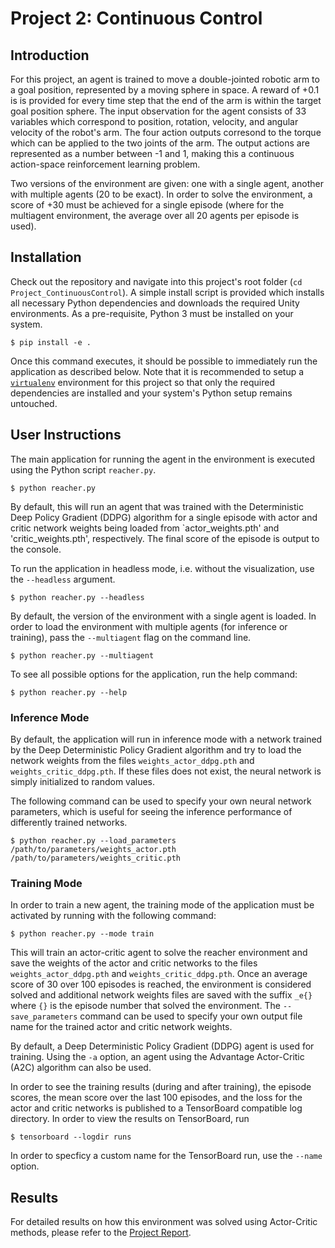 # Project 2: Continuous Control

## Introduction

For this project, an agent is trained to move a double-jointed robotic arm to a goal position, represented by a moving
sphere in space. A reward of +0.1 is is provided for every time step that the end of the arm is within the target goal
position sphere. The input observation for the agent consists of 33 variables which correspond to position, rotation,
velocity, and angular velocity of the robot's arm. The four action outputs corresond to the torque which can be applied
to the two joints of the arm. The output actions are represented as a number between -1 and 1, making this a continuous
action-space reinforcement learning problem.

Two versions of the environment are given: one with a single agent, another with multiple agents (20 to be exact).  In
order to solve the environment, a score of +30 must be achieved for a single episode (where for the multiagent
environment, the average over all 20 agents per episode is used).

## Installation

Check out the repository and navigate into this project's root folder (`cd Project_ContinuousControl`). A simple 
install script is provided which installs all necessary Python dependencies and downloads the required Unity
environments.  As a pre-requisite, Python 3 must be installed on your system.

```
$ pip install -e .
```

Once this command executes, it should be possible to immediately run the application as described below. Note that it
is recommended to setup a [`virtualenv`](https://docs.python-guide.org/dev/virtualenvs/) environment for this project
so that only the required dependencies are installed and your system's Python setup remains untouched.

## User Instructions

The main application for running the agent in the environment is executed using the Python script
`reacher.py`.

```
$ python reacher.py
```

By default, this will run an agent that was trained with the Deterministic Deep Policy Gradient (DDPG) algorithm for a
single episode with actor and critic network weights being loaded from `actor_weights.pth' and 'critic_weights.pth',
respectively. The final score of the episode is output to the console.

To run the application in headless mode, i.e. without the visualization, use the `--headless` argument.

```
$ python reacher.py --headless
```

By default, the version of the environment with a single agent is loaded.  In order to load the environment with
multiple agents (for inference or training), pass the `--multiagent` flag on the command line.

```
$ python reacher.py --multiagent
```

To see all possible options for the application, run the help command:

```
$ python reacher.py --help
```

### Inference Mode

By default, the application will run in inference mode with a network trained by the Deep Deterministic Policy Gradient
algorithm and try to load the network weights from the files `weights_actor_ddpg.pth` and `weights_critic_ddpg.pth`. If
these files does not exist, the neural network is simply initialized to random values.

The following command can be used to specify your own neural network parameters, which is useful for seeing the
inference performance of differently trained networks.

```
$ python reacher.py --load_parameters /path/to/parameters/weights_actor.pth /path/to/parameters/weights_critic.pth
```

### Training Mode

In order to train a new agent, the training mode of the application must be activated by running with the following
command:

```
$ python reacher.py --mode train
```

This will train an actor-critic agent to solve the reacher environment and save the weights of the actor and critic
networks to the files `weights_actor_ddpg.pth` and `weights_critic_ddpg.pth`. Once an average score of 30 over 100
episodes is reached, the environment is considered solved and additional network weights files are saved with the suffix
`_e{}` where `{}` is the episode number that solved the environment. The `--save_parameters` command can be used to
specify your own output file name for the trained actor and critic network weights.

By default, a Deep Deterministic Policy Gradient (DDPG) agent is used for training. Using the `-a` option, an agent
using the Advantage Actor-Critic (A2C) algorithm can also be used.

In order to see the training results (during and after training), the episode scores, the mean score over
the last 100 episodes, and the loss for the actor and critic networks is published to a TensorBoard compatible log
directory. In order to view the results on TensorBoard, run

```
$ tensorboard --logdir runs
```

In order to specficy a custom name for the TensorBoard run, use the `--name` option.

## Results

For detailed results on how this environment was solved using Actor-Critic methods, please refer to the [Project Report](Report.md).